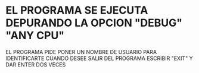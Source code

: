 # EL PROGRAMA SE EJECUTA DEPURANDO LA OPCION "DEBUG" "ANY CPU" 
EL PROGRAMA PIDE PONER UN NOMBRE DE USUARIO PARA IDENTIFICARTE
CUANDO DESEE SALIR DEL PROGRAMA ESCRIBIR "EXIT" Y DAR ENTER DOS VECES 
